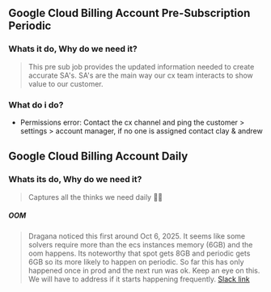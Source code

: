 ## Google Cloud Billing Account Pre-Subscription Periodic
### Whats it do, Why do we need it?
> This pre sub job provides the updated information needed to create accurate SA's.
> SA's are the main way our cx team interacts to show value to our customer.
### What do i do?
* Permissions error: Contact the cx channel and ping the customer > settings > account manager, if no one is assigned contact clay & andrew

## Google Cloud Billing Account Daily
### Whats its do, Why do we need it?
> Captures all the thinks we need daily 🤷‍♂️
##### OOM
> Dragana noticed this first around Oct 6, 2025. It seems like some solvers require more than the ecs instances memory (6GB) and the oom happens.
> Its noteworthy that spot gets 8GB and periodic gets 6GB so its more likely to happen on periodic.
> So far this has only happened once in prod and the next run was ok. Keep an eye on this. We will have to address if it starts happening frequently.
> [Slack link](https://prosperops.slack.com/archives/C05QE9203RS/p1759771594751189?thread_ts=1759771574.158699&cid=C05QE9203RS)
